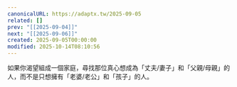 ```yaml
---
canonicalURL: https://adaptx.tw/2025-09-05
related: []
prev: "[[2025-09-04]]"
next: "[[2025-09-06]]"
created: 2025-09-05T00:00:00
modified: 2025-10-14T08:10:56
---
```


如果你渴望組成一個家庭，尋找那位真心想成為「丈夫/妻子」和「父親/母親」的人，而不是只想擁有「老婆/老公」和「孩子」的人。
